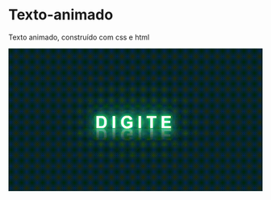 # Texto-animado
Texto animado, construído com css e html
<div align="center">
<img src="Texto-animado.gif">
</div>
